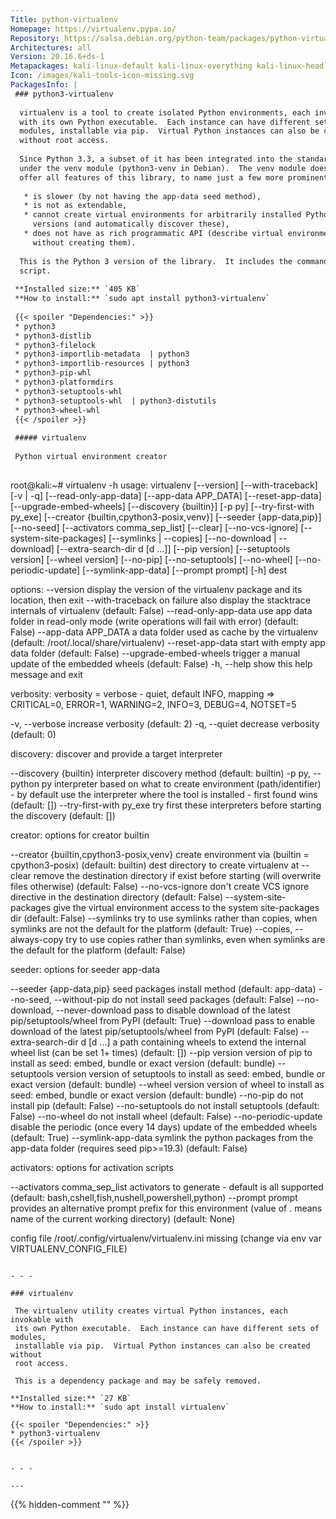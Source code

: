 ```yaml
---
Title: python-virtualenv
Homepage: https://virtualenv.pypa.io/
Repository: https://salsa.debian.org/python-team/packages/python-virtualenv
Architectures: all
Version: 20.16.6+ds-1
Metapackages: kali-linux-default kali-linux-everything kali-linux-headless kali-linux-large 
Icon: /images/kali-tools-icon-missing.svg
PackagesInfo: |
 ### python3-virtualenv
 
  virtualenv is a tool to create isolated Python environments, each invokable
  with its own Python executable.  Each instance can have different sets of
  modules, installable via pip.  Virtual Python instances can also be created
  without root access.
   
  Since Python 3.3, a subset of it has been integrated into the standard library
  under the venv module (python3-venv in Debian).  The venv module does not
  offer all features of this library, to name just a few more prominent ones:
   
   * is slower (by not having the app-data seed method),
   * is not as extendable,
   * cannot create virtual environments for arbitrarily installed Python
     versions (and automatically discover these),
   * does not have as rich programmatic API (describe virtual environments
     without creating them).
   
  This is the Python 3 version of the library.  It includes the command line
  script.
 
 **Installed size:** `405 KB`  
 **How to install:** `sudo apt install python3-virtualenv`  
 
 {{< spoiler "Dependencies:" >}}
 * python3
 * python3-distlib 
 * python3-filelock
 * python3-importlib-metadata  | python3 
 * python3-importlib-resources | python3 
 * python3-pip-whl
 * python3-platformdirs 
 * python3-setuptools-whl
 * python3-setuptools-whl  | python3-distutils
 * python3-wheel-whl
 {{< /spoiler >}}
 
 ##### virtualenv
 
 Python virtual environment creator
 
 ```
 root@kali:~# virtualenv -h
 usage: virtualenv [--version] [--with-traceback] [-v | -q] [--read-only-app-data] [--app-data APP_DATA] [--reset-app-data] [--upgrade-embed-wheels] [--discovery {builtin}] [-p py] [--try-first-with py_exe]
                   [--creator {builtin,cpython3-posix,venv}] [--seeder {app-data,pip}] [--no-seed] [--activators comma_sep_list] [--clear] [--no-vcs-ignore] [--system-site-packages] [--symlinks | --copies] [--no-download | --download]
                   [--extra-search-dir d [d ...]] [--pip version] [--setuptools version] [--wheel version] [--no-pip] [--no-setuptools] [--no-wheel] [--no-periodic-update] [--symlink-app-data] [--prompt prompt] [-h]
                   dest
 
 options:
   --version                     display the version of the virtualenv package and its location, then exit
   --with-traceback              on failure also display the stacktrace internals of virtualenv (default: False)
   --read-only-app-data          use app data folder in read-only mode (write operations will fail with error) (default: False)
   --app-data APP_DATA           a data folder used as cache by the virtualenv (default: /root/.local/share/virtualenv)
   --reset-app-data              start with empty app data folder (default: False)
   --upgrade-embed-wheels        trigger a manual update of the embedded wheels (default: False)
   -h, --help                    show this help message and exit
 
 verbosity:
   verbosity = verbose - quiet, default INFO, mapping => CRITICAL=0, ERROR=1, WARNING=2, INFO=3, DEBUG=4, NOTSET=5
 
   -v, --verbose                 increase verbosity (default: 2)
   -q, --quiet                   decrease verbosity (default: 0)
 
 discovery:
   discover and provide a target interpreter
 
   --discovery {builtin}         interpreter discovery method (default: builtin)
   -p py, --python py            interpreter based on what to create environment (path/identifier) - by default use the interpreter where the tool is installed - first found wins (default: [])
   --try-first-with py_exe       try first these interpreters before starting the discovery (default: [])
 
 creator:
   options for creator builtin
 
   --creator {builtin,cpython3-posix,venv}
                                 create environment via (builtin = cpython3-posix) (default: builtin)
   dest                          directory to create virtualenv at
   --clear                       remove the destination directory if exist before starting (will overwrite files otherwise) (default: False)
   --no-vcs-ignore               don't create VCS ignore directive in the destination directory (default: False)
   --system-site-packages        give the virtual environment access to the system site-packages dir (default: False)
   --symlinks                    try to use symlinks rather than copies, when symlinks are not the default for the platform (default: True)
   --copies, --always-copy       try to use copies rather than symlinks, even when symlinks are the default for the platform (default: False)
 
 seeder:
   options for seeder app-data
 
   --seeder {app-data,pip}       seed packages install method (default: app-data)
   --no-seed, --without-pip      do not install seed packages (default: False)
   --no-download, --never-download
                                 pass to disable download of the latest pip/setuptools/wheel from PyPI (default: True)
   --download                    pass to enable download of the latest pip/setuptools/wheel from PyPI (default: False)
   --extra-search-dir d [d ...]  a path containing wheels to extend the internal wheel list (can be set 1+ times) (default: [])
   --pip version                 version of pip to install as seed: embed, bundle or exact version (default: bundle)
   --setuptools version          version of setuptools to install as seed: embed, bundle or exact version (default: bundle)
   --wheel version               version of wheel to install as seed: embed, bundle or exact version (default: bundle)
   --no-pip                      do not install pip (default: False)
   --no-setuptools               do not install setuptools (default: False)
   --no-wheel                    do not install wheel (default: False)
   --no-periodic-update          disable the periodic (once every 14 days) update of the embedded wheels (default: True)
   --symlink-app-data            symlink the python packages from the app-data folder (requires seed pip>=19.3) (default: False)
 
 activators:
   options for activation scripts
 
   --activators comma_sep_list   activators to generate - default is all supported (default: bash,cshell,fish,nushell,powershell,python)
   --prompt prompt               provides an alternative prompt prefix for this environment (value of . means name of the current working directory) (default: None)
 
 config file /root/.config/virtualenv/virtualenv.ini missing (change via env var VIRTUALENV_CONFIG_FILE)
 ```
 
 - - -
 
 ### virtualenv
 
  The virtualenv utility creates virtual Python instances, each invokable with
  its own Python executable.  Each instance can have different sets of modules,
  installable via pip.  Virtual Python instances can also be created without
  root access.
   
  This is a dependency package and may be safely removed.
 
 **Installed size:** `27 KB`  
 **How to install:** `sudo apt install virtualenv`  
 
 {{< spoiler "Dependencies:" >}}
 * python3-virtualenv
 {{< /spoiler >}}
 
 
 - - -
 
---
```

{{% hidden-comment "<!--Do not edit anything above this line-->" %}}
